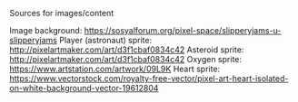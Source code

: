 Sources for images/content

Image background: https://sosyalforum.org/pixel-space/slipperyjams-u-slipperyjams
Player (astronaut) sprite: http://pixelartmaker.com/art/d3f1cbaf0834c42
Asteroid sprite: http://pixelartmaker.com/art/d3f1cbaf0834c42
Oxygen sprite: https://www.artstation.com/artwork/09L9K
Heart sprite: https://www.vectorstock.com/royalty-free-vector/pixel-art-heart-isolated-on-white-background-vector-19612804
